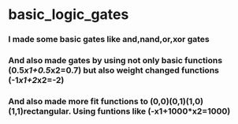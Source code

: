 # basic_logic_gates
### I made some basic gates like and,nand,or,xor gates
### And also made gates by using not only basic functions (0.5*x1+0.5*x2=0.7) but also weight changed functions (-1*x1+2*x2=-2)
### And also made more fit functions to (0,0)(0,1)(1,0)(1,1)rectangular. Using funtions like (-x1+1000*x2=1000)
